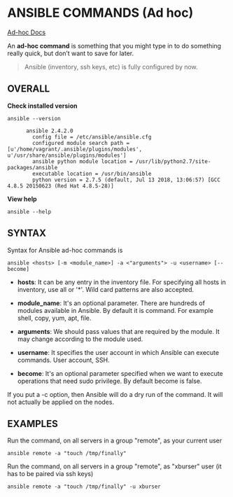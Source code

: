 # ANSIBLE COMMANDS (Ad hoc)

[Ad-hoc Docs](https://docs.ansible.com/ansible/latest/user_guide/intro_adhoc.html#intro-adhoc)

An **ad-hoc command** is something that you might type in to do something really quick, but don’t want to save for later.

> Ansible (inventory, ssh keys, etc) is fully configured by now.


## OVERALL

**Check installed version**

```
ansible --version

      ansible 2.4.2.0
        config file = /etc/ansible/ansible.cfg
        configured module search path = [u'/home/vagrant/.ansible/plugins/modules', u'/usr/share/ansible/plugins/modules']
        ansible python module location = /usr/lib/python2.7/site-packages/ansible
        executable location = /usr/bin/ansible
        python version = 2.7.5 (default, Jul 13 2018, 13:06:57) [GCC 4.8.5 20150623 (Red Hat 4.8.5-28)]
```

**View help**

```
ansible --help
```


## SYNTAX

Syntax for Ansible ad-hoc commands is
```
ansible <hosts> [-m <module_name>] -a <"arguments"> -u <username> [--become]
```
  
   - **hosts**: It can be any entry in the inventory file. For specifying all hosts in inventory, use all or '*'. Wild card patterns are also accepted.

   - **module_name**: It's an optional parameter. There are hundreds of modules available in Ansible. By default it is command. For example shell, copy, yum, apt, file.

   - **arguments**: We should pass values that are required by the module. It may change according to the module used.

   - **username**: It specifies the user account in which Ansible can execute commands. User account, SSH.

   - **become**: It's an optional parameter specified when we want to execute operations that need sudo privilege. By default become is false.

If you put a -c option, then Ansible will do a dry run of the command. It will not actually be applied on the nodes.



## EXAMPLES

    
      
Run the command, on all servers in a group "remote", as your current user
```
ansible remote -a "touch /tmp/finally"
```

Run the command, on all servers in a group "remote", as "xburser" user (it has to be paired via ssh keys)
```
ansible remote -a "touch /tmp/finally" -u xburser
```





























